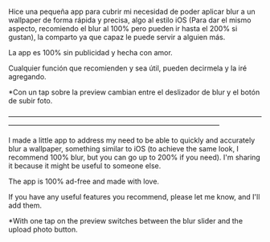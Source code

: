 Hice una pequeña app para cubrir mi necesidad de poder aplicar blur a un wallpaper de forma rápida y precisa, algo al estilo iOS (Para dar el mismo aspecto, recomiendo el blur al 100% pero pueden ir hasta el 200% si gustan), la comparto ya que capaz le puede servir a alguien más. 


La app es 100% sin publicidad y hecha con amor. 

Cualquier función que recomienden y sea útil, pueden decirmela y la iré agregando.

*Con un tap sobre la preview cambian entre el deslizador de blur y el botón de subir foto.

——————————————————————————————————————————————————————————————————

I made a little app to address my need to be able to quickly and accurately blur a wallpaper, something similar to iOS (to achieve the same look, I recommend 100% blur, but you can go up to 200% if you need). I'm sharing it because it might be useful to someone else.

The app is 100% ad-free and made with love.

If you have any useful features you recommend, please let me know, and I'll add them.

*With one tap on the preview switches between the blur slider and the upload photo button.
